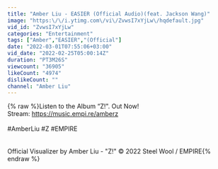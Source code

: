 ```yaml
---
title: "Amber Liu - EASIER (Official Audio)(feat. Jackson Wang)"
image: "https:\/\/i.ytimg.com\/vi\/ZvwsI7xYjLw\/hqdefault.jpg"
vid_id: "ZvwsI7xYjLw"
categories: "Entertainment"
tags: ["Amber","EASIER","(Official"]
date: "2022-03-01T07:55:06+03:00"
vid_date: "2022-02-25T05:00:14Z"
duration: "PT3M26S"
viewcount: "36905"
likeCount: "4974"
dislikeCount: ""
channel: "Amber Liu"
---
```

{% raw %}Listen to the Album “Z!&quot;. Out Now!<br />Stream: <a rel="nofollow" target="blank" href="https://music.empi.re/amberz">https://music.empi.re/amberz</a><br /><br />#AmberLiu  #Z  #EMPIRE<br /><br /><br />Official Visualizer by Amber Liu - &quot;Z!&quot;  © 2022 Steel Wool / EMPIRE{% endraw %}

